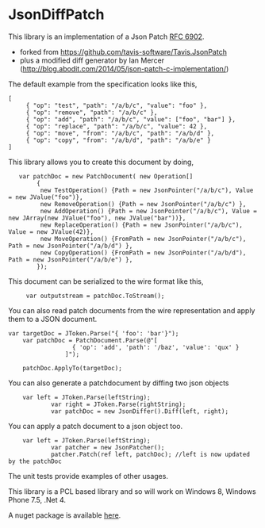 # JsonDiffPatch



This library is an implementation of a Json Patch [RFC 6902](http://tools.ietf.org/html/rfc6902).  
 * forked from https://github.com/tavis-software/Tavis.JsonPatch
 * plus a modified diff generator by Ian Mercer (http://blog.abodit.com/2014/05/json-patch-c-implementation/)  

The default example from the specification looks like this,

	[
	     { "op": "test", "path": "/a/b/c", "value": "foo" },
	     { "op": "remove", "path": "/a/b/c" },
	     { "op": "add", "path": "/a/b/c", "value": ["foo", "bar"] },
	     { "op": "replace", "path": "/a/b/c", "value": 42 },
	     { "op": "move", "from": "/a/b/c", "path": "/a/b/d" },
	     { "op": "copy", "from": "/a/b/d", "path": "/a/b/e" }
	]

This library allows you to create this document by doing, 


       var patchDoc = new PatchDocument( new Operation[]
            {
             new TestOperation() {Path = new JsonPointer("/a/b/c"), Value = new JValue("foo")}, 
             new RemoveOperation() {Path = new JsonPointer("/a/b/c") }, 
             new AddOperation() {Path = new JsonPointer("/a/b/c"), Value = new JArray(new JValue("foo"), new JValue("bar"))}, 
             new ReplaceOperation() {Path = new JsonPointer("/a/b/c"), Value = new JValue(42)}, 
             new MoveOperation() {FromPath = new JsonPointer("/a/b/c"), Path = new JsonPointer("/a/b/d") }, 
             new CopyOperation() {FromPath = new JsonPointer("/a/b/d"), Path = new JsonPointer("/a/b/e") }, 
            });

This document can be serialized to the wire format like this,

         var outputstream = patchDoc.ToStream();

You can also read patch documents from the wire representation and apply them to a JSON document.
	
	var targetDoc = JToken.Parse("{ 'foo': 'bar'}");
        var patchDoc = PatchDocument.Parse(@"[
                      { 'op': 'add', 'path': '/baz', 'value': 'qux' }
                    ]");

        patchDoc.ApplyTo(targetDoc);

You can also generate a patchdocument by diffing two json objects

		var left = JToken.Parse(leftString);
            	var right = JToken.Parse(rightString);
            	var patchDoc = new JsonDiffer().Diff(left, right);

You can apply a patch document to a json object too.

		var left = JToken.Parse(leftString);
            	var patcher = new JsonPatcher();
            	patcher.Patch(ref left, patchDoc); //left is now updated by the patchDoc
            	


The unit tests provide examples of other usages.

This library is a PCL based library and so will work on Windows 8, Windows Phone 7.5, .Net 4.

A nuget package is available [here](http://www.nuget.org/packages/Tavis.JsonPatch).
